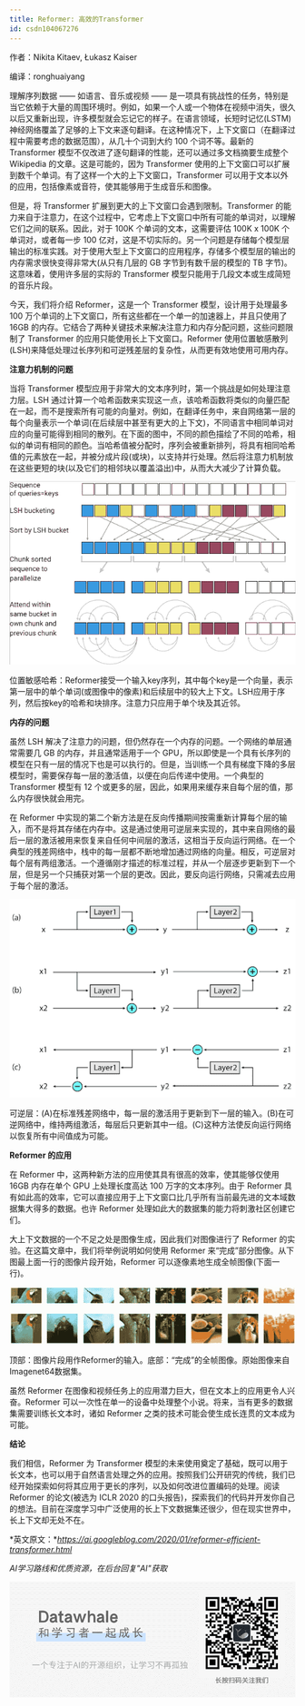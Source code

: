 ```yaml
---
title: Reformer: 高效的Transformer
id: csdn104067276
---
```


作者：Nikita Kitaev, Łukasz Kaiser

编译：ronghuaiyang

理解序列数据 —— 如语言、音乐或视频 —— 是一项具有挑战性的任务，特别是当它依赖于大量的周围环境时。例如，如果一个人或一个物体在视频中消失，很久以后又重新出现，许多模型就会忘记它的样子。在语言领域，长短时记忆(LSTM)神经网络覆盖了足够的上下文来逐句翻译。在这种情况下，上下文窗口（在翻译过程中需要考虑的数据范围），从几十个词到大约 100 个词不等。最新的 Transformer 模型不仅改进了逐句翻译的性能，还可以通过多文档摘要生成整个 Wikipedia 的文章。这是可能的，因为 Transformer 使用的上下文窗口可以扩展到数千个单词。有了这样一个大的上下文窗口，Transformer 可以用于文本以外的应用，包括像素或音符，使其能够用于生成音乐和图像。

但是，将 Transformer 扩展到更大的上下文窗口会遇到限制。Transformer 的能力来自于注意力，在这个过程中，它考虑上下文窗口中所有可能的单词对，以理解它们之间的联系。因此，对于 100K 个单词的文本，这需要评估 100K x 100K 个单词对，或者每一步 100 亿对，这是不切实际的。另一个问题是存储每个模型层输出的标准实践。对于使用大型上下文窗口的应用程序，存储多个模型层的输出的内存需求很快变得非常大(从只有几层的 GB 字节到有数千层的模型的 TB 字节)。这意味着，使用许多层的实际的 Transformer 模型只能用于几段文本或生成简短的音乐片段。

今天，我们将介绍 Reformer，这是一个 Transformer 模型，设计用于处理最多 100 万个单词的上下文窗口，所有这些都在一个单一的加速器上，并且只使用了 16GB 的内存。它结合了两种关键技术来解决注意力和内存分配问题，这些问题限制了 Transformer 的应用只能使用长上下文窗口。Reformer 使用位置敏感散列(LSH)来降低处理过长序列和可逆残差层的复杂性，从而更有效地使用可用内存。

**注意力机制的问题**

当将 Transformer 模型应用于非常大的文本序列时，第一个挑战是如何处理注意力层。LSH 通过计算一个哈希函数来实现这一点，该哈希函数将类似的向量匹配在一起，而不是搜索所有可能的向量对。例如，在翻译任务中，来自网络第一层的每个向量表示一个单词(在后续层中甚至有更大的上下文)，不同语言中相同单词对应的向量可能得到相同的散列。在下面的图中，不同的颜色描绘了不同的哈希，相似的单词有相同的颜色。当哈希值被分配时，序列会被重新排列，将具有相同哈希值的元素放在一起，并被分成片段(或块)，以支持并行处理。然后将注意力机制放在这些更短的块(以及它们的相邻块以覆盖溢出)中，从而大大减少了计算负载。

![](../img/38c85bafae770b1cb5444acc714a31e9.png)

位置敏感哈希：Reformer接受一个输入key序列，其中每个key是一个向量，表示第一层中的单个单词(或图像中的像素)和后续层中的较大上下文。LSH应用于序列，然后按key的哈希和块排序。注意力只应用于单个块及其近邻。

**内存的问题**

虽然 LSH 解决了注意力的问题，但仍然存在一个内存的问题。一个网络的单层通常需要几 GB 的内存，并且通常适用于一个 GPU，所以即使是一个具有长序列的模型在只有一层的情况下也是可以执行的。但是，当训练一个具有梯度下降的多层模型时，需要保存每一层的激活值，以便在向后传递中使用。一个典型的 Transformer 模型有 12 个或更多的层，因此，如果用来缓存来自每个层的值，那么内存很快就会用完。

在 Reformer 中实现的第二个新方法是在反向传播期间按需重新计算每个层的输入，而不是将其存储在内存中。这是通过使用可逆层来实现的，其中来自网络的最后一层的激活被用来恢复来自任何中间层的激活，这相当于反向运行网络。在一个典型的残差网络中，栈中的每一层都不断地增加通过网络的向量。相反，可逆层对每个层有两组激活。一个遵循刚才描述的标准过程，并从一个层逐步更新到下一个层，但是另一个只捕获对第一个层的更改。因此，要反向运行网络，只需减去应用于每个层的激活。

![](../img/e94f4497a748029f9e508552c35ce174.png)

可逆层：(A)在标准残差网络中，每一层的激活用于更新到下一层的输入。(B)在可逆网络中，维持两组激活，每层后只更新其中一组。(C)这种方法使反向运行网络以恢复所有中间值成为可能。

**Reformer 的应用**

在 Reformer 中，这两种新方法的应用使其具有很高的效率，使其能够仅使用 16GB 内存在单个 GPU 上处理长度高达 100 万字的文本序列。由于 Reformer 具有如此高的效率，它可以直接应用于上下文窗口比几乎所有当前最先进的文本域数据集大得多的数据。也许 Reformer 处理如此大的数据集的能力将刺激社区创建它们。

大上下文数据的一个不足之处是图像生成，因此我们对图像进行了 Reformer 的实验。在这篇文章中，我们将举例说明如何使用 Reformer 来“完成”部分图像。从下图最上面一行的图像片段开始，Reformer 可以逐像素地生成全帧图像(下面一行)。

![](../img/ce5b581b64dea3a807db39bce22831a8.png)

顶部：图像片段用作Reformer的输入。底部：“完成”的全帧图像。原始图像来自Imagenet64数据集。

虽然 Reformer 在图像和视频任务上的应用潜力巨大，但在文本上的应用更令人兴奋。Reformer 可以一次性在单一的设备中处理整个小说。将来，当有更多的数据集需要训练长文本时，诸如 Reformer 之类的技术可能会使生成长连贯的文本成为可能。

**结论**

我们相信，Reformer 为 Transformer 模型的未来使用奠定了基础，既可以用于长文本，也可以用于自然语言处理之外的应用。按照我们公开研究的传统，我们已经开始探索如何将其应用于更长的序列，以及如何改进位置编码的处理。阅读 Reformer 的论文(被选为 ICLR 2020 的口头报告)，探索我们的代码并开发你自己的想法。目前在深度学习中广泛使用的长上下文数据集还很少，但在现实世界中，长上下文却无处不在。

*英文原文：**https://ai.googleblog.com/2020/01/reformer-efficient-transformer.html*

*AI学习路线和优质资源，在后台回复"AI"获取*

![](../img/ac1260bd6d55ebcd4401293b8b1ef5ff.png)